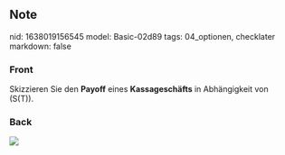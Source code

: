 ## Note
nid: 1638019156545
model: Basic-02d89
tags: 04_optionen, checklater
markdown: false

### Front
Skizzieren Sie den <b>Payoff</b> eines <b>Kassageschäfts</b> in
Abhängigkeit von \(S(T)\).

### Back
<img src="paste-e8c6601656dfb07a0a5736558f28a5c4e4153a69.jpg">
